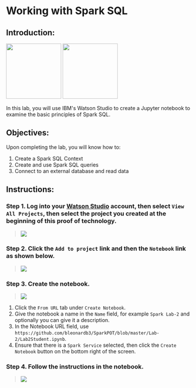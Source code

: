 # Working with Spark SQL
## Introduction:

[<img src="https://raw.githubusercontent.com/Davin-IBM/Proof-of-Technology/master/DSX/images/DSX.png" height="150"/>](http://datascience.ibm.com/) [<img src="https://raw.githubusercontent.com/Davin-IBM/Proof-of-Technology/master/DSX/images/jupyter.png" height="150"/>](http://jupyter.org/index.html)

In this lab, you will use IBM's Watson Studio to create a Jupyter notebook to examine the basic principles of Spark SQL.

## Objectives:

Upon completing the lab, you will know how to:

1. Create a Spark SQL Context
1. Create and use Spark SQL queries
1. Connect to an external database and read data 

## Instructions:

### Step 1.  Log into your [Watson Studio](http://datascience.ibm.com/) account, then select `View All Projects`, then select the project you created at the beginning of this proof of technology.

> <img src="https://raw.githubusercontent.com/jpatter/Proof-of-Technology/master/DSX/Lab-1/images/DSX-open-project.png"/>

### Step 2.  Click the `Add to project` link and then the `Notebook` link as shown below. 

> <img src="https://github.com/bleonardb3/ML-POT/blob/master/Lab-1/images/Add%20Notebook.png"/>

### Step 3.  Create the notebook.

> <img src="https://github.com/bleonardb3/SparkPOT/blob/master/Lab-2/images/New%20Notebook%20Lab2.png"/>

1. Click the `From URL` tab under `Create Notebook`.
1. Give the notebook a name in the `Name` field, for example `Spark Lab-2` and optionally you can give it a description.
1. In the Notebook URL field, use `https://github.com/bleonardb3/SparkPOT/blob/master/Lab-2/Lab2Student.ipynb`.
1. Ensure that there is a `Spark Service` selected, then click the `Create Notebook` button on the bottom right of the screen.

### Step 4.  Follow the instructions in the notebook.

> <img src="https://github.com/jpatter/SparkPOT/blob/master/Lab-2/images/SparkPOT-Lab2.PNG"/>

